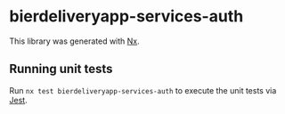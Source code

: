 # bierdeliveryapp-services-auth

This library was generated with [Nx](https://nx.dev).

## Running unit tests

Run `nx test bierdeliveryapp-services-auth` to execute the unit tests via [Jest](https://jestjs.io).

